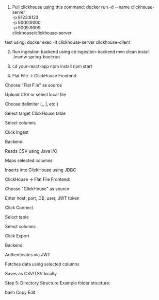 1. Pull clickhouse using this command:
docker run -d --name clickhouse-server \
  -p 8123:8123 \
  -p 9000:9000 \
  -p 9009:9009 \
  clickhouse/clickhouse-server

test using: docker exec -it clickhouse-server clickhouse-client

2. Run ingestion backend using
cd ingestion-backend
mvn clean install
./mvnw spring-boot:run 

3. cd your-react-app
npm install
npm start

4. Flat File → ClickHouse
Frontend:

Choose "Flat File" as source

Upload CSV or select local file

Choose delimiter (,, |, etc.)

Select target ClickHouse table

Select columns

Click Ingest

Backend:

Reads CSV using Java I/O

Maps selected columns

Inserts into ClickHouse using JDBC

ClickHouse → Flat File
Frontend:

Choose "ClickHouse" as source

Enter host, port, DB, user, JWT token

Click Connect

Select table

Select columns

Click Export

Backend:

Authenticates via JWT

Fetches data using selected columns

Saves as CSV/TSV locally

Step 5: Directory Structure
Example folder structure:

bash
Copy
Edit
